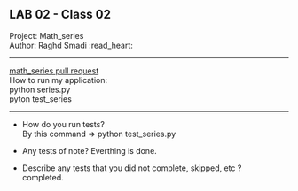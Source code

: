 ## LAB 02 - Class 02
Project: Math_series <br>
Author: Raghd Smadi :read_heart:

********************************************************

[math_series pull request](https://github.com/Raghdsmadi/math-series/pull/2) <br>
How to run my application: <br>
python series.py <br>
pyton test_series <br>


*********************************************************

- How do you run tests? <br>By this command => python test_series.py <br>


- Any tests of note? Everthing is done. <br>

- Describe any tests that you did not complete, skipped, etc ?<br>
completed.
